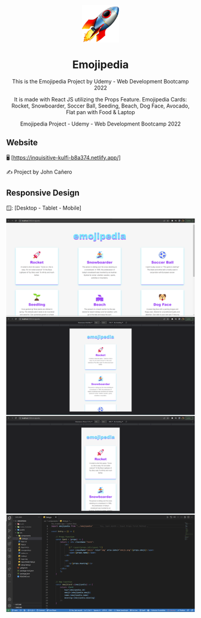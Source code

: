 <!-- markdownlint-configure-file {
  "MD013": {
    "code_blocks": false,
    "tables": false
  },
  "MD033": false,
  "MD041": false
} -->

<div align="center">
  <a href="https://inquisitive-kulfi-b8a374.netlify.app/" target="_blank">
    <img alt="emojipedia-cards" height="100" src="./src/images/responsive/rocketEmoji.png"/>
  </a>
</div>

<div align="center">

# Emojipedia

This is the Emojipedia Project by Udemy - Web Development Bootcamp 2022

It is made with React JS utilizing the Props Feature. Emojipedia Cards: Rocket,
Snowboarder, Soccer Ball, Seeding, Beach, Dog Face, Avocado, Flat pan with Food 
& Laptop

Emojipedia Project - Udemy - Web Development Bootcamp 2022
</div>

## Website

🖥️ [https://inquisitive-kulfi-b8a374.netlify.app/]

✍️ Project by John Cañero

## Responsive Design

🪟: [Desktop - Tablet - Mobile]

![Desktop View - Emojipedia](./src/images/responsive/desktopView.png)
![Tablet View - Emojipedia](./src/images/responsive/tabletView2.png)
![Mobile View - Emojipedia](./src/images/responsive/mobileView2.png)
![Code View - Emojipedia](./src/images/responsive/codeView.png)